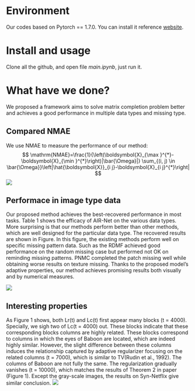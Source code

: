 # Environment
Our codes based on Pytorch == 1.7.0. You can install it reference [website](https://pytorch.org/get-started/locally/).


# Install and usage
Clone all the github, and open file *main.ipynb*, just run it.

# What have we done?
We proposed a framework aims to solve matrix completion problem better and achieves a good performance in multiple data types and missing type.
## Compared NMAE
We use NMAE to measure the performance of our method:
$$
\mathrm{NMAE}=\frac{1}{\left(\boldsymbol{X}_{\max }^{*}-\boldsymbol{X}_{\min }^{*}\right)|\bar{\Omega}|} \sum_{(i, j) \in \bar{\Omega}}\left|\hat{\boldsymbol{X}}_{i j}-\boldsymbol{X}_{i j}^{*}\right|
$$
![](https://jamily-pic-bed.oss-cn-shenzhen.aliyuncs.com/20211012102316.png)

## Performace in image type data
Our proposed method achieves the best-recovered performance in most tasks.
Table 1 shows the efficacy of AIR-Net on the various data types. More surprising is that our methods perform better than other methods, which are well designed for the particular data type. The recovered results are shown in Figure. In this figure, the existing methods perform well on specific missing pattern data. Such as the RDMF achieved good performance on the random missing case but performed not OK on reminding missing patterns. PNMC completed the patch missing well while obtaining worse results on texture missing. Thanks to the proposed model’s adaptive properties, our method achieves promising results both visually and by numerical measures.

![](https://jamily-pic-bed.oss-cn-shenzhen.aliyuncs.com/Barbara.png)
## Interesting properties
As Figure 1 shows, both Lr(t) and Lc(t) first appear many blocks (t = 4000). Specially, we sigh two of Lc(t = 4000) out. These blocks indicate that these corresponding blocks columns are highly related. These blocks correspond to columns in which the eyes of Baboon are located, which are indeed highly similar. However, the slight difference between these columns induces the relationship captured by adaptive regularizer focusing on the related columns (t = 7000), which is similar to TV(Rudin et al., 1992). The columns of Baboon are not fully the same. The regularization gradually vanishes (t = 10000), which matches the results of Theorem 2 in paper (Figure 1). Except the gray-scale images, the results on Syn-Netflix give similar conclusion.
![](https://jamily-pic-bed.oss-cn-shenzhen.aliyuncs.com/20211012102950.png)
